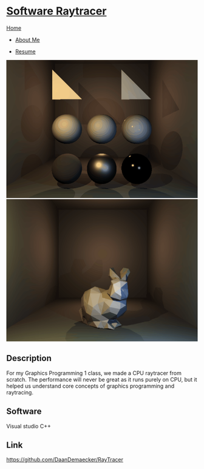<link href="../../Content/StyleSheet.css" rel="stylesheet"/> 

# <a href="https://github.com/DaanDemaecker/RayTracer" target="_blank">Software Raytracer</a>

<div class="nav-bar">
  <md-block>

<a href="../../" class="selected">Home</a>
- <a href="../../AboutMe/" class="selected">About Me</a>
- <a href="../../Resume/" class="selected">Resume</a>

  </md-block>
</div>

<img src="../../Content/RayTracer.gif" alt="Image"/> 
<img src="../../Content/LowPolyBunny.gif" alt="Image"/>

## Description
For my Graphics Programming 1 class, we made a CPU raytracer from scratch. 
The performance will never be great as it runs purely on CPU, but it helped us understand core concepts of graphics programming and raytracing. 

## Software
Visual studio C++

## Link
<a href="https://github.com/DaanDemaecker/RayTracer" target="_blank">https://github.com/DaanDemaecker/RayTracer</a>